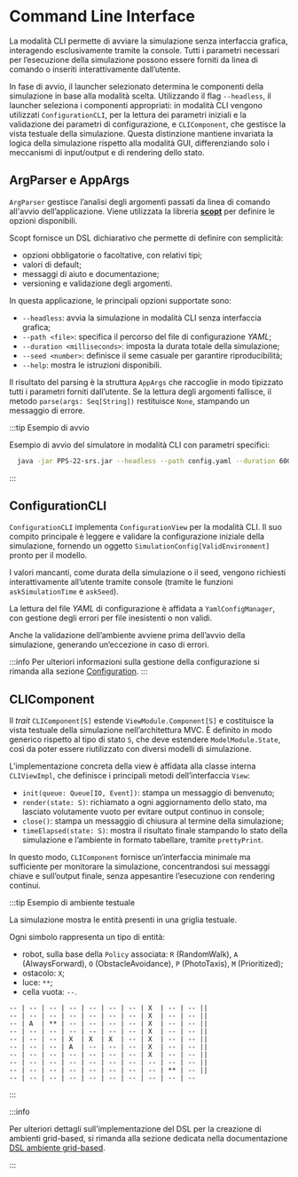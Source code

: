 # Command Line Interface

La modalità CLI permette di avviare la simulazione senza interfaccia grafica, interagendo esclusivamente tramite la
console. Tutti i parametri necessari per l’esecuzione della simulazione possono essere forniti da linea di comando o
inseriti interattivamente dall’utente.

In fase di avvio, il launcher selezionato determina le componenti della simulazione in base alla modalità scelta.
Utilizzando il flag `--headless`, il launcher seleziona i componenti appropriati: in modalità CLI vengono utilizzati
`ConfigurationCLI`, per la lettura dei parametri iniziali e la validazione dei parametri di configurazione, e
`CLIComponent`, che gestisce la vista testuale della simulazione.
Questa distinzione mantiene invariata la logica della simulazione rispetto alla modalità GUI, differenziando solo i
meccanismi di input/output e di rendering dello stato.

## ArgParser e AppArgs

`ArgParser` gestisce l’analisi degli argomenti passati da linea di comando all'avvio dell’applicazione.
Viene utilizzata la libreria [**scopt**](https://github.com/scopt/scopt) per definire le opzioni disponibili.

Scopt fornisce un DSL dichiarativo che permette di definire con semplicità:

- opzioni obbligatorie o facoltative, con relativi tipi;
- valori di default;
- messaggi di aiuto e documentazione;
- versioning e validazione degli argomenti.

In questa applicazione, le principali opzioni supportate sono:

- `--headless`: avvia la simulazione in modalità CLI senza interfaccia grafica;
- `--path <file>`: specifica il percorso del file di configurazione _YAML_;
- `--duration <milliseconds>`: imposta la durata totale della simulazione;
- `--seed <number>`: definisce il seme casuale per garantire riproducibilità;
- `--help`: mostra le istruzioni disponibili.

Il risultato del parsing è la struttura `AppArgs` che raccoglie in modo tipizzato tutti i parametri forniti dall’utente.
Se la lettura degli argomenti fallisce, il metodo `parse(args: Seq[String])` restituisce `None`, stampando un messaggio
di errore.

:::tip Esempio di avvio

Esempio di avvio del simulatore in modalità CLI con parametri specifici:

```bash
  java -jar PPS-22-srs.jar --headless --path config.yaml --duration 60000 --seed 42
```

:::

## ConfigurationCLI

`ConfigurationCLI` implementa `ConfigurationView` per la modalità CLI.
Il suo compito principale è leggere e validare la configurazione iniziale della simulazione, fornendo un oggetto
`SimulationConfig[ValidEnvironment]` pronto per il modello.

I valori mancanti, come durata della simulazione o il seed, vengono richiesti interattivamente all’utente tramite
console (tramite le funzioni `askSimulationTime` e `askSeed`).

La lettura del file _YAML_ di configurazione è affidata a `YamlConfigManager`, con gestione degli errori per file
inesistenti o non validi.

Anche la validazione dell’ambiente avviene prima dell’avvio della simulazione, generando un’eccezione in caso di errori.

:::info
Per ulteriori informazioni sulla gestione della configurazione si rimanda alla sezione [Configuration](../02-simone-ceredi/4-configuration.md).
:::

## CLIComponent

Il _trait_ `CLIComponent[S]` estende `ViewModule.Component[S]` e costituisce la vista testuale della simulazione
nell’architettura MVC. È definito in modo generico rispetto al tipo di stato `S`, che deve estendere `ModelModule.State`,
così da poter essere riutilizzato con diversi modelli di simulazione.

L’implementazione concreta della view è affidata alla classe interna `CLIViewImpl`, che definisce i principali metodi
dell’interfaccia `View`:

- `init(queue: Queue[IO, Event])`: stampa un messaggio di benvenuto;
- `render(state: S)`: richiamato a ogni aggiornamento dello stato, ma lasciato volutamente vuoto per evitare output
  continuo in console;
- `close()`: stampa un messaggio di chiusura al termine della simulazione;
- `timeElapsed(state: S)`: mostra il risultato finale stampando lo stato della simulazione e l’ambiente in formato tabellare, tramite `prettyPrint`.

In questo modo, `CLIComponent` fornisce un’interfaccia minimale ma sufficiente per monitorare la simulazione,
concentrandosi sui messaggi chiave e sull’output finale, senza appesantire l’esecuzione con rendering continui.

:::tip Esempio di ambiente testuale

La simulazione mostra le entità presenti in una griglia testuale.

Ogni simbolo rappresenta un tipo di entità:

- robot, sulla base della `Policy` associata: `R` (RandomWalk), `A` (AlwaysForward), `O` (ObstacleAvoidance), `P` (PhotoTaxis), `M` (Prioritized);
- ostacolo: `X`;
- luce: `**`;
- cella vuota: `--`.

```text
-- | -- | -- | -- | -- | -- | -- | X  | -- | -- ||
-- | -- | -- | -- | -- | -- | -- | X  | -- | -- ||
-- | A  | ** | -- | -- | -- | -- | X  | -- | -- ||
-- | -- | -- | -- | -- | -- | -- | X  | -- | -- ||
-- | -- | -- | X  | X  | X  | -- | X  | -- | -- ||
-- | -- | -- | A  | -- | -- | -- | X  | -- | -- ||
-- | -- | -- | -- | -- | -- | -- | X  | -- | -- ||
-- | -- | -- | -- | -- | -- | -- | -- | -- | -- ||
-- | -- | -- | -- | -- | -- | -- | -- | ** | -- ||
-- | -- | -- | -- | -- | -- | -- | -- | -- | --
```

:::

:::info

Per ulteriori dettagli sull'implementazione del DSL per la creazione di ambienti grid-based, si rimanda alla sezione
dedicata nella documentazione [DSL ambiente grid-based](./dsl-environment-grid-based.md).

:::
